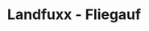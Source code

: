 ---
title: "Landfuxx - Fliegauf"
url: /muellheim-im-markgraeflerland/landfuxx-fliegauf/
shop: Garten-Center
---